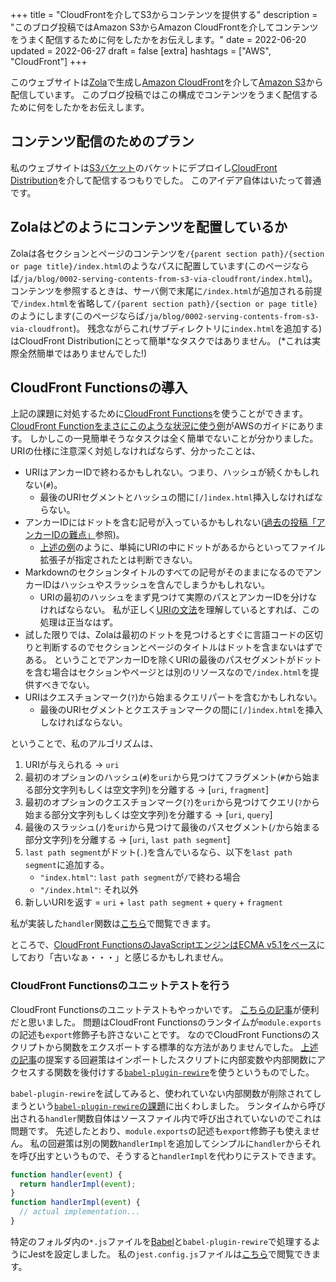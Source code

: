 +++
title = "CloudFrontを介してS3からコンテンツを提供する"
description = "このブログ投稿ではAmazon S3からAmazon CloudFrontを介してコンテンツをうまく配信するために何をしたかをお伝えします。"
date = 2022-06-20
updated = 2022-06-27
draft = false
[extra]
hashtags = ["AWS", "CloudFront"]
+++

このウェブサイトは[Zola](https://www.getzola.org)で生成し[Amazon CloudFront](https://aws.amazon.com/cloudfront/)を介して[Amazon S3](https://aws.amazon.com/s3/)から配信しています。
このブログ投稿ではこの構成でコンテンツをうまく配信するために何をしたかをお伝えします。

<!-- more -->

## コンテンツ配信のためのプラン

私のウェブサイトは[S3バケット](https://docs.aws.amazon.com/AmazonS3/latest/userguide/creating-buckets-s3.html)のバケットにデプロイし[CloudFront Distribution](https://docs.aws.amazon.com/AmazonCloudFront/latest/DeveloperGuide/distribution-working-with.html)を介して配信するつもりでした。
このアイデア自体はいたって普通です。

## Zolaはどのようにコンテンツを配置しているか

Zolaは各セクションとページのコンテンツを`/{parent section path}/{section or page title}/index.html`のようなパスに配置しています(このページならば`/ja/blog/0002-serving-contents-from-s3-via-cloudfront/index.html`)。
コンテンツを参照するときは、サーバ側で末尾に`/index.html`が追加される前提で`/index.html`を省略して`/{parent section path}/{section or page title}`のようにします(このページならば`/ja/blog/0002-serving-contents-from-s3-via-cloudfront`)。
残念ながらこれ(サブディレクトリに`index.html`を追加する)はCloudFront Distributionにとって簡単\*なタスクではありません。
(\*これは実際全然簡単ではありませんでした!)

## CloudFront Functionsの導入

上記の課題に対処するために[CloudFront Functions](https://docs.aws.amazon.com/AmazonCloudFront/latest/DeveloperGuide/cloudfront-functions.html)を使うことができます。
[CloudFront Functionをまさにこのような状況に使う例](https://docs.aws.amazon.com/AmazonCloudFront/latest/DeveloperGuide/example-function-add-index.html)がAWSのガイドにあります。
しかしこの一見簡単そうなタスクは全く簡単でないことが分かりました。
URIの仕様に注意深く対処しなければならず、分かったことは、
- URIはアンカーIDで終わるかもしれない。つまり、ハッシュが続くかもしれない(`#`)。
    - 最後のURIセグメントとハッシュの間に`[/]index.html`挿入しなければならない。
- アンカーIDにはドットを含む記号が入っているかもしれない([過去の投稿「アンカーIDの難点」](/ja/blog/0001-introducing-zola#アンカーIDの難点)参照)。
    - [上述の例](https://docs.aws.amazon.com/AmazonCloudFront/latest/DeveloperGuide/example-function-add-index.html)のように、単純にURIの中にドットがあるからといってファイル拡張子が指定されたとは判断できない。
- Markdownのセクションタイトルのすべての記号がそのままになるのでアンカーIDはハッシュやスラッシュを含んでしまうかもしれない。
    - URIの最初のハッシュをまず見つけて実際のパスとアンカーIDを分けなければならない。
      私が正しく[URIの文法](https://datatracker.ietf.org/doc/html/rfc3986#section-3.5)を理解しているとすれば、この処理は正当なはず。
- 試した限りでは、Zolaは最初のドットを見つけるとすぐに言語コードの区切りと判断するのでセクションとページのタイトルはドットを含まないはずである。
  ということでアンカーIDを除くURIの最後のパスセグメントがドットを含む場合はセクションやページとは別のリソースなので`/index.html`を提供すべきでない。
- URIはクエスチョンマーク(`?`)から始まるクエリパートを含むかもしれない。
    - 最後のURIセグメントとクエスチョンマークの間に`[/]index.html`を挿入しなければならない。

ということで、私のアルゴリズムは、
1. URIが与えられる &rightarrow; `uri`
2. 最初のオプションのハッシュ(`#`)を`uri`から見つけてフラグメント(`#`から始まる部分文字列もしくは空文字列)を分離する &rightarrow; [`uri`, `fragment`]
3. 最初のオプションのクエスチョンマーク(`?`)を`uri`から見つけてクエリ(`?`から始まる部分文字列もしくは空文字列)を分離する &rightarrow; [`uri`, `query`]
4. 最後のスラッシュ(`/`)を`uri`から見つけて最後のパスセグメント(`/`から始まる部分文字列)を分離する &rightarrow; [`uri`, `last path segment`]
5. `last path segment`がドット(`.`)を含んでいるなら、以下を`last path segment`に追加する。
    - `"index.html"`: `last path segment`が`/`で終わる場合
    - `"/index.html"`: それ以外
6. 新しいURIを返す = `uri` + `last path segment` + `query` + `fragment`

私が実装した`handler`関数は[こちら](https://github.com/codemonger-io/codemonger/blob/c681d9c928a3e02dc2efcaa89f4b4d9f93a6eeaa/cdk/cloudfront-fn/expand-index.js)で閲覧できます。

ところで、[CloudFront FunctionsのJavaScriptエンジンはECMA v5.1をベース](https://docs.aws.amazon.com/AmazonCloudFront/latest/DeveloperGuide/functions-javascript-runtime-features.html)にしており「古いなぁ・・・」と感じるかもしれません。

### CloudFront Functionsのユニットテストを行う

CloudFront Functionsのユニットテストもやっかいです。
[こちらの記事](https://www.uglydirtylittlestrawberry.co.uk/posts/unit-testing-cloudfront-functions/)が便利だと思いました。
問題はCloudFront Functionsのランタイムが`module.exports`の記述も`export`修飾子も許さないことです。
なのでCloudFront Functionsのスクリプトから関数をエクスポートする標準的な方法がありませんでした。
[上述の記事](https://www.uglydirtylittlestrawberry.co.uk/posts/unit-testing-cloudfront-functions/)の提案する回避策はインポートしたスクリプトに内部変数や内部関数にアクセスする関数を後付けする[`babel-plugin-rewire`](https://www.npmjs.com/package/babel-plugin-rewire)を使うというものでした。

`babel-plugin-rewire`を試してみると、使われていない内部関数が削除されてしまうという[`babel-plugin-rewire`の課題](https://github.com/speedskater/babel-plugin-rewire/issues/109#issuecomment-202526786)に出くわしました。
ランタイムから呼び出される`handler`関数自体はソースファイル内で呼び出されていないのでこれは問題です。
先述したとおり、`module.exports`の記述も`export`修飾子も使えません。
私の回避策は別の関数`handlerImpl`を追加してシンプルに`handler`からそれを呼び出すというもので、そうすると`handlerImpl`を代わりにテストできます。

```js
function handler(event) {
  return handlerImpl(event);
}
function handlerImpl(event) {
  // actual implementation...
}
```

特定のフォルダ内の`*.js`ファイルを[Babel](https://babeljs.io)と`babel-plugin-rewire`で処理するようにJestを設定しました。
私の`jest.config.js`ファイルは[こちら](https://github.com/codemonger-io/codemonger/blob/c681d9c928a3e02dc2efcaa89f4b4d9f93a6eeaa/cdk/babel.config.js)で閲覧できます。